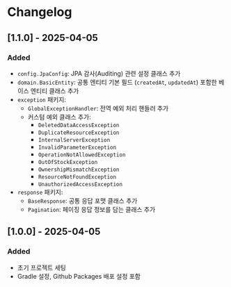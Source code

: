 # Changelog

## [1.1.0] - 2025-04-05
### Added
- `config.JpaConfig`: JPA 감사(Auditing) 관련 설정 클래스 추가
- `domain.BasicEntity`: 공통 엔티티 기본 필드 (`createdAt`, `updatedAt`) 포함한 베이스 엔티티 클래스 추가
- `exception` 패키지:
    - `GlobalExceptionHandler`: 전역 예외 처리 핸들러 추가
    - 커스텀 예외 클래스 추가:
        - `DeletedDataAccessException`
        - `DuplicateResourceException`
        - `InternalServerException`
        - `InvalidParameterException`
        - `OperationNotAllowedException`
        - `OutOfStockException`
        - `OwnershipMismatchException`
        - `ResourceNotFoundException`
        - `UnauthorizedAccessException`
- `response` 패키지:
    - `BaseResponse`: 공통 응답 포맷 클래스 추가
    - `Pagination`: 페이징 응답 정보를 담는 클래스 추가

## [1.0.0] - 2025-04-05
### Added
- 초기 프로젝트 세팅
- Gradle 설정, Github Packages 배포 설정 포함
